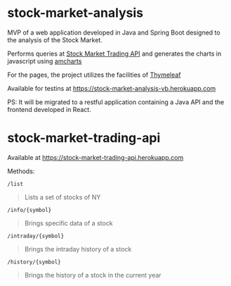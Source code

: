 # stock-market-analysis

MVP of a web application developed in Java and Spring Boot designed to the analysis of the Stock Market.

Performs queries at [Stock Market Trading API](https://stock-market-trading-api.herokuapp.com) and generates the charts in javascript using [amcharts](https://www.amcharts.com/)

For the pages, the project utilizes the facilities of [Thymeleaf](https://www.thymeleaf.org/)

Available for testins at https://stock-market-analysis-vb.herokuapp.com

PS: It will be migrated to a restful application containing a Java API and the frontend developed in React.

# stock-market-trading-api
Available at https://stock-market-trading-api.herokuapp.com

Methods:

`/list`
> Lists a set of stocks of NY

`/info/{symbol}`
> Brings specific data of a stock


`/intraday/{symbol}`
> Brings the intraday history of a stock


`/history/{symbol}`
> Brings the history of a stock in the current year
